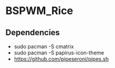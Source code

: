 # BSPWM_Rice

## Dependencies
- sudo pacman -S cmatrix
- sudo pacman -S papirus-icon-theme
- https://github.com/pipeseroni/pipes.sh
